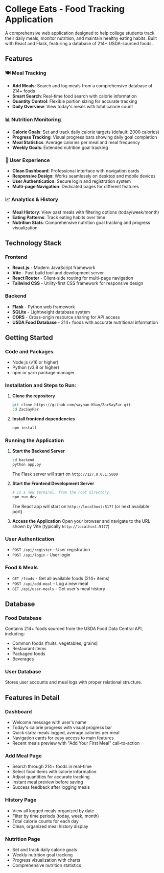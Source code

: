 # College Eats - Food Tracking Application

A comprehensive web application designed to help college students track their daily meals, monitor nutrition, and maintain healthy eating habits. Built with React and Flask, featuring a database of 214+ USDA-sourced foods.

## Features

### 🍽️ Meal Tracking
- **Add Meals**: Search and log meals from a comprehensive database of 214+ foods
- **Smart Search**: Real-time food search with calorie information
- **Quantity Control**: Flexible portion sizing for accurate tracking
- **Daily Overview**: View today's meals with total calorie count

### 📊 Nutrition Monitoring
- **Calorie Goals**: Set and track daily calorie targets (default: 2000 calories)
- **Progress Tracking**: Visual progress bars showing daily goal completion
- **Meal Statistics**: Average calories per meal and meal frequency
- **Weekly Goals**: Extended nutrition goal tracking

### 📱 User Experience
- **Clean Dashboard**: Professional interface with navigation cards
- **Responsive Design**: Works seamlessly on desktop and mobile devices
- **User Authentication**: Secure login and registration system
- **Multi-page Navigation**: Dedicated pages for different features

### 📈 Analytics & History
- **Meal History**: View past meals with filtering options (today/week/month)
- **Eating Patterns**: Track eating habits over time
- **Nutrition Stats**: Comprehensive nutrition goal tracking and progress visualization

## Technology Stack

### Frontend
- **React.js** - Modern JavaScript framework
- **Vite** - Fast build tool and development server
- **React Router** - Client-side routing for multi-page navigation
- **Tailwind CSS** - Utility-first CSS framework for responsive design

### Backend
- **Flask** - Python web framework
- **SQLite** - Lightweight database system
- **CORS** - Cross-origin resource sharing for API access
- **USDA Food Database** - 214+ foods with accurate nutritional information

## Getting Started

### Code and Packages
- Node.js (v16 or higher)
- Python (v3.8 or higher)
- npm or yarn package manager

### Installation and Steps to Run:

1. **Clone the repository**
   ```bash
   git clone https://github.com/sayhan-Khan/ZacSayFar.git
   cd ZacSayFar
   ```

2. **Install frontend dependencies**
   ```bash
   npm install
   ```

### Running the Application

1. **Start the Backend Server**
   ```bash
   cd backend
   python app.py
   ```
   The Flask server will start on `http://127.0.0.1:5000`

2. **Start the Frontend Development Server**
   ```bash
   # In a new terminal, from the root directory
   npm run dev
   ```
   The React app will start on `http://localhost:5177` (or next available port)

3. **Access the Application**
   Open your browser and navigate to the URL shown by Vite (typically `http://localhost:5177`)

### User Authentication
- `POST /api/register` - User registration
- `POST /api/login` - User login

### Food & Meals
- `GET /foods` - Get all available foods (214+ items)
- `POST /api/add-meal` - Log a new meal
- `GET /api/user-meals` - Get user's meal history

## Database

### Food Database
Contains 214+ foods sourced from the USDA Food Data Central API, including:
- Common foods (fruits, vegetables, grains)
- Restaurant items
- Packaged foods
- Beverages

### User Database
Stores user accounts and meal logs with proper relational structure.

## Features in Detail

### Dashboard
- Welcome message with user's name
- Today's calorie progress with visual progress bar
- Quick stats: meals logged, average calories per meal
- Navigation cards for easy access to main features
- Recent meals preview with "Add Your First Meal" call-to-action

### Add Meal Page
- Search through 214+ foods in real-time
- Select food items with calorie information
- Adjust quantities for accurate tracking
- Instant meal preview before saving
- Success feedback after logging meals

### History Page
- View all logged meals organized by date
- Filter by time periods (today, week, month)
- Total calorie counts for each day
- Clean, organized meal history display

### Nutrition Page
- Set and track daily calorie goals
- Weekly nutrition goal tracking
- Progress visualization with charts
- Comprehensive nutrition statistics
